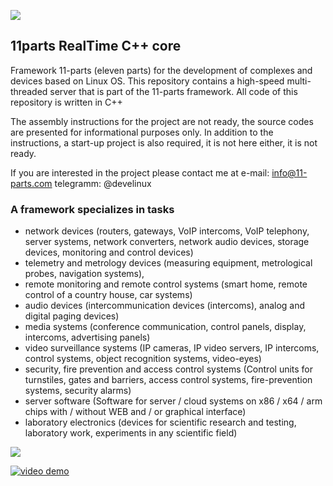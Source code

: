 ![](https://11-parts.com/sites/default/files/logo_11p_2_2.gif)
## 11parts RealTime C++ core 
Framework 11-parts (eleven parts) for the development of complexes and devices based on Linux OS.
This repository contains a high-speed multi-threaded server that is part of the 11-parts framework. All code of this repository is written in C++

The assembly instructions for the project are not ready, the source codes are presented for informational purposes only. In addition to the instructions, a start-up project is also required, it is not here either, it is not ready.

If you are interested in the project please contact me at
e-mail: info@11-parts.com
telegramm: @develinux

### A framework specializes in tasks
- network devices (routers, gateways, VoIP intercoms, VoIP telephony, server systems, network converters, network audio devices, storage devices, monitoring and control devices)
- telemetry and metrology devices (measuring equipment, metrological probes, navigation systems),
- remote monitoring and remote control systems (smart home, remote control of a country house, car systems)
- audio devices (intercommunication devices (intercoms), analog and digital paging devices)
- media systems (conference communication, control panels, display, intercoms, advertising panels)
- video surveillance systems (IP cameras, IP video servers, IP intercoms, control systems, object recognition systems, video-eyes)
- security, fire prevention and access control systems (Control units for turnstiles, gates and barriers, access control systems, fire-prevention systems, security alarms)
- server software (Software for server / cloud systems on x86 / x64 / arm chips with / without WEB and / or graphical interface)
- laboratory electronics (devices for scientific research and testing, laboratory work, experiments in any scientific field)

![](https://11-parts.com/sites/default/files/2020-10/DNK_ecology_1.JPG)

[![video demo](https://img.youtube.com/vi/AWdM3BzBi-0/0.jpg)](https://www.youtube.com/watch?v=AWdM3BzBi-0)
